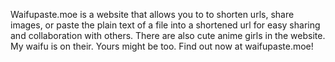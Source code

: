 Waifupaste.moe is a website that allows you to to shorten urls, share images, or paste the plain text of a file into a shortened url for easy sharing and collaboration with others. There are also cute anime girls in the website. My waifu is on their. Yours might be too. Find out now at waifupaste.moe!
